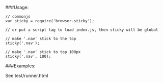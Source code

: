 ###Usage:
	
	// commonjs
	var sticky = require('browser-sticky');
	
	// or put a script tag to load index.js, then sticky will be global
	
	// make '.nav' stick to the top
	sticky('.nav');

	// make '.nav' stick to top 100px
	sticky('.nav', 100);

###Examples:
	
See test/runner.html